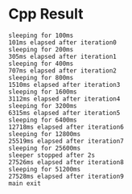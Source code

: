 
Cpp Result
==========

    sleeping for 100ms
    101ms elapsed after iteration0
    sleeping for 200ms
    305ms elapsed after iteration1
    sleeping for 400ms
    707ms elapsed after iteration2
    sleeping for 800ms
    1510ms elapsed after iteration3
    sleeping for 1600ms
    3112ms elapsed after iteration4
    sleeping for 3200ms
    6315ms elapsed after iteration5
    sleeping for 6400ms
    12718ms elapsed after iteration6
    sleeping for 12800ms
    25519ms elapsed after iteration7
    sleeping for 25600ms
    sleeper stopped after 2s
    27526ms elapsed after iteration8
    sleeping for 51200ms
    27528ms elapsed after iteration9
    main exit